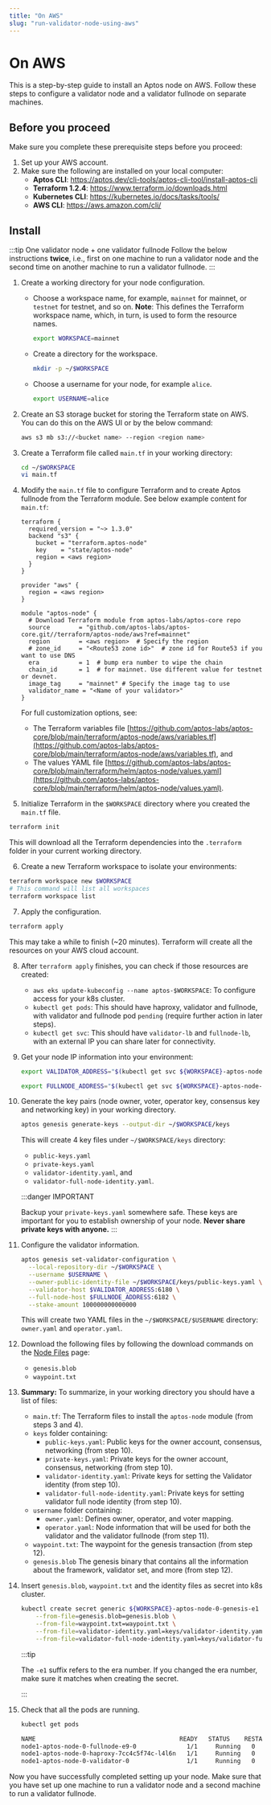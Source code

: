```yaml
---
title: "On AWS"
slug: "run-validator-node-using-aws"
---
```


# On AWS

This is a step-by-step guide to install an Aptos node on AWS. Follow these steps to configure a validator node and a validator fullnode on separate machines. 

## Before you proceed

Make sure you complete these prerequisite steps before you proceed:

1. Set up your AWS account. 
2. Make sure the following are installed on your local computer:
   - **Aptos CLI**: https://aptos.dev/cli-tools/aptos-cli-tool/install-aptos-cli
   - **Terraform 1.2.4**: https://www.terraform.io/downloads.html
   - **Kubernetes CLI**: https://kubernetes.io/docs/tasks/tools/
   - **AWS CLI**: https://aws.amazon.com/cli/

## Install

:::tip One validator node + one validator fullnode
Follow the below instructions **twice**, i.e., first on one machine to run a validator node and the second time on another machine to run a validator fullnode. 
:::

1. Create a working directory for your node configuration.

    * Choose a workspace name, for example, `mainnet` for mainnet, or `testnet` for testnet, and so on. **Note**: This defines the Terraform workspace name, which, in turn, is used to form the resource names.

      ```bash
      export WORKSPACE=mainnet
      ```

    * Create a directory for the workspace.

      ```bash
      mkdir -p ~/$WORKSPACE
      ```
    
    * Choose a username for your node, for example `alice`.

      ```bash
      export USERNAME=alice
      ```

2. Create an S3 storage bucket for storing the Terraform state on AWS. You can do this on the AWS UI or by the below command: 

      ```bash
      aws s3 mb s3://<bucket name> --region <region name>
      ```

3. Create a Terraform file called `main.tf` in your working directory:

    ```bash
    cd ~/$WORKSPACE
    vi main.tf
    ```

4. Modify the `main.tf` file to configure Terraform and to create Aptos fullnode from the Terraform module. See below example content for `main.tf`:

    ```
    terraform {
      required_version = "~> 1.3.0"
      backend "s3" {
        bucket = "terraform.aptos-node"
        key    = "state/aptos-node"
        region = <aws region>
      }
    }

    provider "aws" {
      region = <aws region>
    }

    module "aptos-node" {
      # Download Terraform module from aptos-labs/aptos-core repo
      source        = "github.com/aptos-labs/aptos-core.git//terraform/aptos-node/aws?ref=mainnet"
      region        = <aws region>  # Specify the region
      # zone_id     = "<Route53 zone id>"  # zone id for Route53 if you want to use DNS
      era           = 1  # bump era number to wipe the chain
      chain_id      = 1  # for mainnet. Use different value for testnet or devnet.
      image_tag     = "mainnet" # Specify the image tag to use
      validator_name = "<Name of your validator>"
    }
    ```

    For full customization options, see:
      - The Terraform variables file [https://github.com/aptos-labs/aptos-core/blob/main/terraform/aptos-node/aws/variables.tf](https://github.com/aptos-labs/aptos-core/blob/main/terraform/aptos-node/aws/variables.tf), and 
      - The values YAML file [https://github.com/aptos-labs/aptos-core/blob/main/terraform/helm/aptos-node/values.yaml](https://github.com/aptos-labs/aptos-core/blob/main/terraform/helm/aptos-node/values.yaml).

5. Initialize Terraform in the `$WORKSPACE` directory where you created the `main.tf` file.

  ```bash
  terraform init
  ```
This will download all the Terraform dependencies into the `.terraform` folder in your current working directory.

6. Create a new Terraform workspace to isolate your environments:

  ```bash
  terraform workspace new $WORKSPACE
  # This command will list all workspaces
  terraform workspace list
  ```

7. Apply the configuration.

  ```bash
  terraform apply
  ```

  This may take a while to finish (~20 minutes). Terraform will create all the resources on your AWS cloud account.

8. After `terraform apply` finishes, you can check if those resources are created:

    - `aws eks update-kubeconfig --name aptos-$WORKSPACE`: To configure access for your k8s cluster.
    - `kubectl get pods`: This should have haproxy, validator and fullnode, with validator and fullnode pod `pending` (require further action in later steps).
    - `kubectl get svc`: This should have `validator-lb` and `fullnode-lb`, with an external IP you can share later for connectivity.

9. Get your node IP information into your environment:

    ```bash
    export VALIDATOR_ADDRESS="$(kubectl get svc ${WORKSPACE}-aptos-node-0-validator-lb --output jsonpath='{.status.loadBalancer.ingress[0].hostname}')"

    export FULLNODE_ADDRESS="$(kubectl get svc ${WORKSPACE}-aptos-node-0-fullnode-lb --output jsonpath='{.status.loadBalancer.ingress[0].hostname}')"
    ```

10. Generate the key pairs (node owner, voter, operator key, consensus key and networking key) in your working directory.

    ```bash
    aptos genesis generate-keys --output-dir ~/$WORKSPACE/keys
    ```

    This will create 4 key files under `~/$WORKSPACE/keys` directory: 
      - `public-keys.yaml`
      - `private-keys.yaml`
      - `validator-identity.yaml`, and
      - `validator-full-node-identity.yaml`.
      
      :::danger IMPORTANT

       Backup your `private-keys.yaml` somewhere safe. These keys are important for you to establish ownership of your node. **Never share private keys with anyone.**
      :::

11. Configure the validator information. 

    ```bash
    aptos genesis set-validator-configuration \
      --local-repository-dir ~/$WORKSPACE \
      --username $USERNAME \
      --owner-public-identity-file ~/$WORKSPACE/keys/public-keys.yaml \
      --validator-host $VALIDATOR_ADDRESS:6180 \
      --full-node-host $FULLNODE_ADDRESS:6182 \
      --stake-amount 100000000000000

    ```

    This will create two YAML files in the `~/$WORKSPACE/$USERNAME` directory: `owner.yaml` and `operator.yaml`. 

12. Download the following files by following the download commands on the [Node Files](/nodes/node-files-all-networks/node-files.md) page:
    - `genesis.blob`
    - `waypoint.txt`

13. **Summary:** To summarize, in your working directory you should have a list of files:
    - `main.tf`: The Terraform files to install the `aptos-node` module (from steps 3 and 4).
    - `keys` folder containing:
      - `public-keys.yaml`: Public keys for the owner account, consensus, networking (from step 10).
      - `private-keys.yaml`: Private keys for the owner account, consensus, networking (from step 10).
      - `validator-identity.yaml`: Private keys for setting the Validator identity (from step 10).
      - `validator-full-node-identity.yaml`: Private keys for setting validator full node identity (from step 10).
    - `username` folder containing: 
      - `owner.yaml`: Defines owner, operator, and voter mapping. 
      - `operator.yaml`: Node information that will be used for both the validator and the validator fullnode (from step 11). 
    - `waypoint.txt`: The waypoint for the genesis transaction (from step 12).
    - `genesis.blob` The genesis binary that contains all the information about the framework, validator set, and more (from step 12).

14. Insert `genesis.blob`, `waypoint.txt` and the identity files as secret into k8s cluster.

    ```bash
    kubectl create secret generic ${WORKSPACE}-aptos-node-0-genesis-e1 \
        --from-file=genesis.blob=genesis.blob \
        --from-file=waypoint.txt=waypoint.txt \
        --from-file=validator-identity.yaml=keys/validator-identity.yaml \
        --from-file=validator-full-node-identity.yaml=keys/validator-full-node-identity.yaml
    ```

    :::tip
    
    The `-e1` suffix refers to the era number. If you changed the era number, make sure it matches when creating the secret.

    :::


15. Check that all the pods are running.

    ```bash
    kubectl get pods

    NAME                                        READY   STATUS    RESTARTS   AGE
    node1-aptos-node-0-fullnode-e9-0              1/1     Running   0          4h31m
    node1-aptos-node-0-haproxy-7cc4c5f74c-l4l6n   1/1     Running   0          4h40m
    node1-aptos-node-0-validator-0                1/1     Running   0          4h30m
    ```

Now you have successfully completed setting up your node. Make sure that you have set up one machine to run a validator node and a second machine to run a validator fullnode.